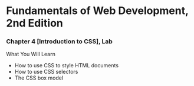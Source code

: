 # Fundamentals of Web Development, 2nd Edition

### Chapter 4 [Introduction to CSS], Lab

What You Will Learn
* How to use CSS to style HTML documents
* How to use CSS selectors
* The CSS box model
